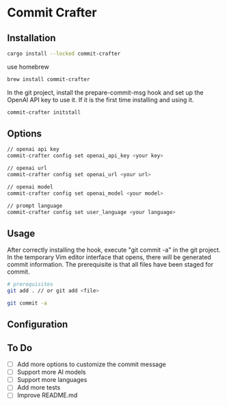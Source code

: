 # Commit Crafter

## Installation

```bash
cargo install --locked commit-crafter
```

use homebrew

```bash
brew install commit-crafter
```

In the git project, install the prepare-commit-msg hook and set up the OpenAI API key to use it. If it is the first time installing and using it.

```bash
commit-crafter initstall
```

## Options

```bash
// openai api key
commit-crafter config set openai_api_key <your key>

// openai url
commit-crafter config set openai_url <your url>

// openai model
commit-crafter config set openai_model <your model>

// prompt language
commit-crafter config set user_language <your language>
```

## Usage

After correctly installing the hook, execute "git commit -a" in the git project. In the temporary Vim editor interface that opens, there will be generated commit information. The prerequisite is that all files have been staged for commit.

```bash
# prerequisites
git add . // or git add <file>

git commit -a
```

## Configuration

## To Do

- [ ] Add more options to customize the commit message
- [ ] Support more AI models
- [ ] Support more languages
- [ ] Add more tests
- [ ] Improve README.md
